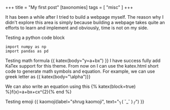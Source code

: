 +++
title = "My first post"
[taxonomies]
tags = [ "misc" ]
+++

It has been a while after I tried to build a webpage myself. The reason why I didn't explore this area is simply because building a webpage takes quite an efforts to learn and implement and obviously, time is not on my side. 

Testing a python code block

```python,linenos
import numpy as np
import pandas as pd
```

Testing math formula 
{{ katex(body="y=a+bx") }}
I have success fully add KaTex support for this theme. From now on I can use the <bkd>katex.html<bkd> short code to generate math symbols and equation. For example, we can use greek letter as {{ katex(body="\alpha")}} 

We can also write an equation using this
{% katex(block=true) %}f(x)=a+bx+cx^{2}{% end %}


Testing emoji
{{ kaomoji(label="shrug kaomoji", text="╮( ˘_˘ )╭") }}